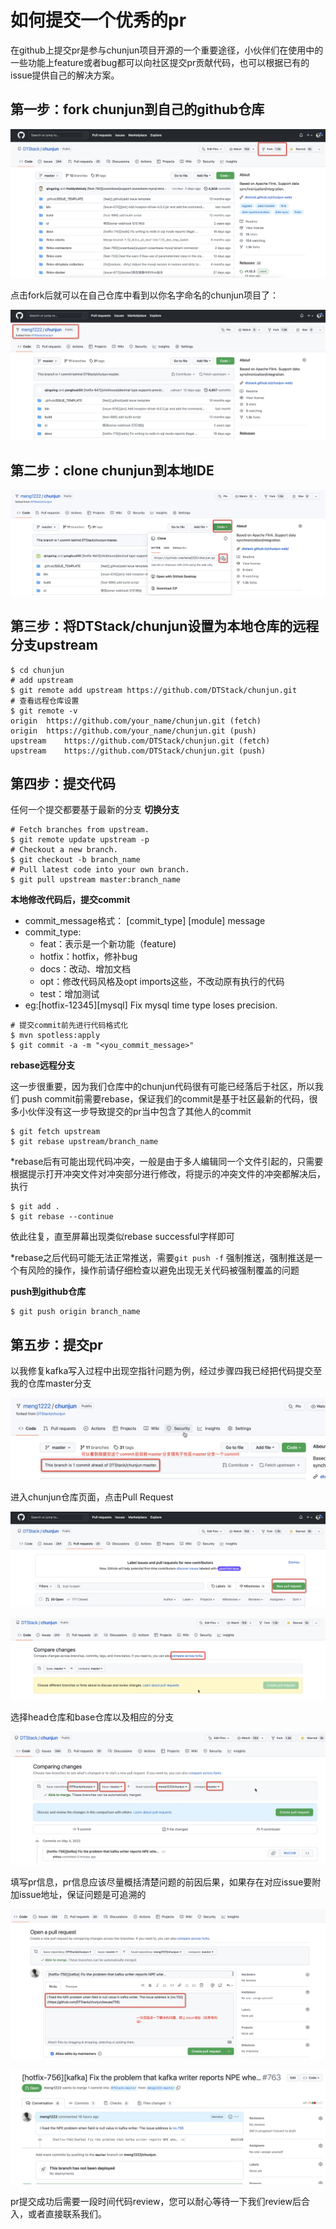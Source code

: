 # 如何提交一个优秀的pr
在github上提交pr是参与chunjun项目开源的一个重要途径，小伙伴们在使用中的一些功能上feature或者bug都可以向社区提交pr贡献代码，也可以根据已有的issue提供自己的解决方案。

## 第一步：fork chunjun到自己的github仓库
![image](../../../../../static/img/pr/pr1.png)

点击fork后就可以在自己仓库中看到以你名字命名的chunjun项目了：

![image](../../../../../static/img/pr/pr2.png)

## 第二步：clone chunjun到本地IDE
![image](../../../../../static/img/pr/pr3.png)

## 第三步：将DTStack/chunjun设置为本地仓库的远程分支upstream
```shell
$ cd chunjun
# add upstream
$ git remote add upstream https://github.com/DTStack/chunjun.git
# 查看远程仓库设置
$ git remote -v
origin  https://github.com/your_name/chunjun.git (fetch)
origin  https://github.com/your_name/chunjun.git (push)
upstream    https://github.com/DTStack/chunjun.git (fetch)
upstream    https://github.com/DTStack/chunjun.git (push)
```
## 第四步：提交代码
任何一个提交都要基于最新的分支
**切换分支**
```shell
# Fetch branches from upstream.
$ git remote update upstream -p
# Checkout a new branch.
$ git checkout -b branch_name
# Pull latest code into your own branch.
$ git pull upstream master:branch_name
```
**本地修改代码后，提交commit**
- commit_message格式：
[commit_type] [module] message
- commit_type:
    - feat：表示是一个新功能（feature)
    - hotfix：hotfix，修补bug
    - docs：改动、增加文档
    - opt：修改代码风格及opt imports这些，不改动原有执行的代码
    - test：增加测试
- eg:[hotfix-12345][mysql] Fix mysql time type loses precision.

```shell
# 提交commit前先进行代码格式化
$ mvn spotless:apply
$ git commit -a -m "<you_commit_message>"
```
**rebase远程分支**

这一步很重要，因为我们仓库中的chunjun代码很有可能已经落后于社区，所以我们 push commit前需要rebase，保证我们的commit是基于社区最新的代码，很多小伙伴没有这一步导致提交的pr当中包含了其他人的commit
```shell
$ git fetch upstream
$ git rebase upstream/branch_name
```

*rebase后有可能出现代码冲突，一般是由于多人编辑同一个文件引起的，只需要根据提示打开冲突文件对冲突部分进行修改，将提示的冲突文件的冲突都解决后，执行
```shell
$ git add .
$ git rebase --continue
```
依此往复，直至屏幕出现类似rebase successful字样即可

*rebase之后代码可能无法正常推送，需要```git push -f``` 强制推送，强制推送是一个有风险的操作，操作前请仔细检查以避免出现无关代码被强制覆盖的问题

**push到github仓库**
```shell
$ git push origin branch_name
```
## 第五步：提交pr
以我修复kafka写入过程中出现空指针问题为例，经过步骤四我已经把代码提交至我的仓库master分支

![image](../../../../../static/img/pr/pr4.png)

进入chunjun仓库页面，点击Pull Request

![image](../../../../../static/img/pr/pr5.png)

![image](../../../../../static/img/pr/pr6.png)

选择head仓库和base仓库以及相应的分支

![image](../../../../../static/img/pr/pr7.png)

填写pr信息，pr信息应该尽量概括清楚问题的前因后果，如果存在对应issue要附加issue地址，保证问题是可追溯的

![image](../../../../../static/img/pr/pr8.png)

![image](../../../../../static/img/pr/pr9.png)

pr提交成功后需要一段时间代码review，您可以耐心等待一下我们review后合入，或者直接联系我们。
